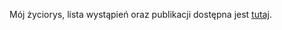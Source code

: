 Mój życiorys, lista wystąpień oraz publikacji dostępna jest [tutaj](https://kacpertopol.github.io/cv/).
